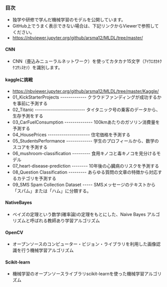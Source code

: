 ### 目次
- 独学や研修で学んだ機械学習のモデルを公開しています。
- GitHub上でうまく表示できない場合は、下記リンクからViewerで参照してください。
- https://nbviewer.jupyter.org/github/arsma12/MLDL/tree/master/


#### CNN
- CNN（畳込みニューラルネットワーク）を使ってカタカナ15文字（ｱｲｳｴｵｶｷｸｹｺｻｼｽｾｿ）を識別します。

#### kaggleに挑戦
- https://nbviewer.jupyter.org/github/arsma12/MLDL/tree/master/Kaggle/
- 01_KickStarterProjects ------------- クラウドファンディングが成功するかを事前に予測する
- 02_Titanic ------------------------- タイタニック号の乗客のデータから、生存予測をする
- 03_CarFuelConsumption -------------- 100kmあたりのガソリン消費量を予測する
- 04_HousePrices --------------------- 住宅価格を予測する
- 05_StudentsPerformance ------------- 学生のプロフィールから、数学のスコアを予測する
- 06_mushroom-classification --------- 食用キノコと毒キノコを見分けるモデル
- 07_heart-disease-prediction -------- 10年後の心臓病のリスクを予測する
- 08_Question Classification --------- あらゆる質問の文章の特徴から対応するカテゴリを予測する
- 09_SMS Spam Collection Dataset ----- SMSメッセージのテキストから「スパム」または「ハム」に分類する。

#### NativeBayes
- ベイズの定理という数学(確率論)の定理をもとにした、Naive Bayes アルゴリズムと呼ばれる教師あり学習アルゴリズム

#### OpenCV
- オープンソースのコンピューター・ビジョン・ライブラリを利用した画像認識を行う機械学習アルゴリズム

#### Scikit-learn
- 機械学習のオープンソースライブラリscikit-learnを使った機械学習アルゴリズム

